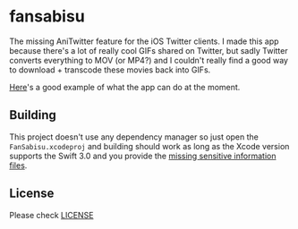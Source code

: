 # fansabisu

The missing AniTwitter feature for the iOS Twitter clients. I made this app because there's a lot of really cool GIFs shared on Twitter, but sadly Twitter converts everything to MOV (or MP4?) and I couldn't really find a good way to download + transcode these movies back into GIFs.

[Here](https://twitter.com/Ruenzuo/status/789928660291682305/video/1)'s a good example of what the app can do at the moment.

## Building

This project doesn't use any dependency manager so just open the `FanSabisu.xcodeproj` and building should work as long as the Xcode version supports the Swift 3.0 and you provide the [missing sensitive information files](https://github.com/Ruenzuo/fansabisu/blob/master/.gitignore#L3-L4).

## License

Please check [LICENSE](LICENSE)
